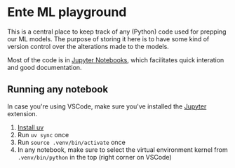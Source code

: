 # Ente ML playground

This is a central place to keep track of any (Python) code used for prepping our ML models. The purpose of storing it here is to have some kind of version control over the alterations made to the models.

Most of the code is in [Jupyter Notebooks](https://jupyter.org/), which facilitates quick interation and good documentation.

## Running any notebook

In case you're using VSCode, make sure you've installed the [Jupyter](https://marketplace.visualstudio.com/items?itemName=ms-toolsai.jupyter) extension.

1. [Install uv](https://docs.astral.sh/uv/getting-started/installation/)
2. Run `uv sync` once
3. Run `source .venv/bin/activate` once
4. In any notebook, make sure to select the virtual environment kernel from `.venv/bin/python` in the top (right corner on VSCode)
